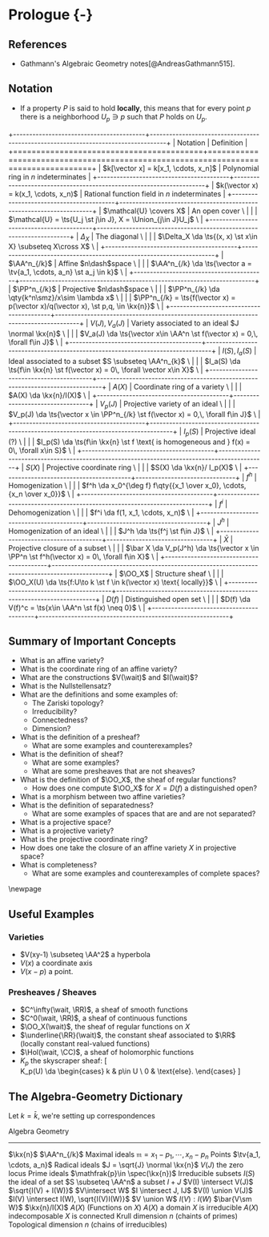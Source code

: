 # Prologue {-}

## References 

- Gathmann's Algebraic Geometry notes[@AndreasGathmann515].

## Notation

- If a property $P$ is said to hold **locally**, this means that for every point $p$ there is a neighborhood $U_p \ni p$ such that $P$ holds on $U_p$.

+-----------------------------------------+-----------------------------------------------------------------------------------+
| Notation                                | Definition                                                                        |
+=========================================+===================================================================================+
| $k[\vector x] = k[x_1, \cdots, x_n]$    | Polynomial ring in $n$ indeterminates                               |
+-----------------------------------------+---------------------------------------------------------------------+
| $k(\vector x) = k(x_1, \cdots, x_n)$    | Rational function field in $n$ indeterminates                       |
+-----------------------------------------+---------------------------------------------------------------------+
| $\mathcal{U} \covers X$                 | An open cover                                                     \ |
|                                         | $\mathcal{U} = \ts{U_j \st j\in J}, X = \Union_{j\in J}U_j$       \ |
+-----------------------------------------+---------------------------------------------------------------------+
| $\Delta_X$                              | The diagonal                                                      \ | 
|                                         | $\Delta_X \da \ts{(x, x) \st x\in X} \subseteq X\cross X$         \ |
+-----------------------------------------+---------------------------------------------------------------------+
| $\AA^n_{/k}$                            | Affine $n\dash$space                                                  \ |
|                                         | $\AA^n_{/k} \da \ts{\vector a = \tv{a_1, \cdots, a_n} \st a_j \in k}$ \ |
+-----------------------------------------+-------------------------------------------------------------------------+
| $\PP^n_{/k}$                            | Projective $n\dash$space                                                          \ |
|                                         | $\PP^n_{/k} \da \qty{k^n\smz}/x\sim \lambda x$                                    \ |
|                                         | $\PP^n_{/k} = \ts{f(\vector x) = p(\vector x)/q(\vector x), \st p,q, \in \kx{n}}$ \ |
+-----------------------------------------+-------------------------------------------------------------------------------------+
| $V(J), V_a(J)$                          | Variety associated to an ideal $J \normal \kx{n}$                           \ |
|                                         | $V_a(J) \da \ts{\vector x\in \AA^n \st f(\vector x) = 0,\, \forall f\in J}$ \ |
+-----------------------------------------+-------------------------------------------------------------------------------+
| $I(S), I_a(S)$                          | Ideal associated to a subset $S \subseteq \AA^n_{k}$                        \ | 
|                                         | $I_a(S) \da \ts{f\in \kx{n} \st f(\vector x) = 0\, \forall \vector x\in X}$ \ |
+-----------------------------------------+-------------------------------------------------------------------------------+
| $A(X)$                                  | Coordinate ring of a variety  \ | 
|                                         | $A(X) \da \kx{n}/I(X)$        \ |
+-----------------------------------------+---------------------------------+
| $V_p(J)$                                | Projective variety of an ideal                                                    \ |
|                                         | $V_p(J) \da \ts{\vector x \in \PP^n_{/k} \st f(\vector x) = 0,\, \forall f\in J}$ \ |
+-----------------------------------------+-------------------------------------------------------------------------------------+
| $I_p(S)$                                | Projective ideal (?)                                                                      \ |
|                                         | $I_p(S) \da \ts{f\in \kx{n} \st f \text{ is homogeneous and } f(x) = 0\, \forall x\in S}$ \ |
+-----------------------------------------+---------------------------------------------------------------------------------------------+
| $S(X)$                                  | Projective coordinate ring  \ |
|                                         | $S(X) \da \kx{n}/ I_p(X)$   \ |
+-----------------------------------------+-------------------------------+
| $f^h$                                   | Homogenization                                                          \ |
|                                         | $f^h \da x_0^{\deg f} f\qty{{x_1 \over x_0}, \cdots, {x_n \over x_0}}$  \ |
+-----------------------------------------+---------------------------------------------------------------------------+
| $f^i$                                   | Dehomogenization                  \ | 
|                                         | $f^i \da f(1, x_1, \cdots, x_n)$  \ |
+-----------------------------------------+-------------------------------------+
| $J^h$                                   | Homogenization of an ideal    \ |
|                                         | $J^h \da \ts{f^j \st f\in J}$ \ |
+-----------------------------------------+---------------------------------+
| $\bar X$                                | Projective closure of a subset                                                              \ |
|                                         | $\bar X \da V_p(J^h) \da \ts{\vector x \in \PP^n \st f^h(\vector x) = 0\, \forall f\in X}$  \ |
+-----------------------------------------+-----------------------------------------------------------------------------------------------+
| $\OO_X$                                 | Structure sheaf                                                     \ | 
|                                         | $\OO_X(U) \da \ts{f:U\to k \st f \in k(\vector x) \text{ locally}}$ \ |
+-----------------------------------------+-----------------------------------------------------------------------+
| $D(f)$                                  | Distinguished open set                                  \ |
|                                         | $D(f) \da V(f)^c = \ts{x\in \AA^n \st f(x) \neq 0}$     \ |
+-----------------------------------------+-----------------------------------------------------------+




## Summary of Important Concepts

- What is an affine variety?
- What is the coordinate ring of an affine variety?
- What are the constructions $V(\wait)$ and $I(\wait)$?
- What is the Nullstellensatz?
- What are the definitions and some examples of:
  - The Zariski topology?
  - Irreducibility?
  - Connectedness?
  - Dimension?
- What is the definition of a presheaf?
  - What are some examples and counterexamples?
- What is the definition of sheaf?
  - What are some examples?
  - What are some presheaves that are not sheaves?
- What is the definition of $\OO_X$, the sheaf of regular functions?
  - How does one compute $\OO_X$ for $X = D(f)$ a distinguished open?
- What is a morphism between two affine varieties?
- What is the definition of separatedness?
  - What are some examples of spaces that are and are not separated?
- What is a projective space?
- What is a projective variety?
- What is the projective coordinate ring?
- How does one take the closure of an affine variety $X$ in projective space?
- What is completeness?
  - What are some examples and counterexamples of complete spaces?



\newpage

## Useful Examples

### Varieties

- $V(xy-1) \subseteq \AA^2$ a hyperbola
- $V(x)$ a coordinate axis
- $V(x-p)$ a point.

### Presheaves / Sheaves

- $C^\infty(\wait, \RR)$, a sheaf of smooth functions
- $C^0(\wait, \RR)$, a sheaf of continuous functions
- $\OO_X(\wait)$, the sheaf of regular functions on $X$
- $\underline{\RR}(\wait)$, the constant sheaf associated to $\RR$ (locally constant real-valued functions)
- $\Hol(\wait, \CC)$, a sheaf of holomorphic functions
- $K_p$ the skyscraper sheaf:
\[  
K_p(U) \da 
\begin{cases}
k & p\in U \\
0 & \text{else}.
\end{cases}
\]



## The Algebra-Geometry Dictionary

Let $k=\bar k$, we're setting up correspondences


Algebra                                                         Geometry
-----------------------------------------------------------     ------------------------------
$\kx{n}$                                                        $\AA^n_{/k}$
Maximal ideals $\mathfrak{m}={x_1 - p_1, \cdots, x_n - p_n}$    Points $\tv{a_1, \cdots, a_n}$
Radical ideals $J = \sqrt{J} \normal \kx{n}$                    $V(J)$ the zero locus
Prime ideals $\mathfrak{p}\in \spec(\kx{n})$                    Irreducible subsets
$I(S)$ the ideal of a set                                       $S \subseteq \AA^n$ a subset
$I + J$                                                         $V(I) \intersect V(J)$
$\sqrt{I(V) + I(W)}$                                            $V\intersect W$
$I \intersect J, IJ$                                            $V(I) \union V(J)$
$I(V) \intersect I(W), \sqrt{I(V)I(W)}$                         $V \union W$
$I(V) : I(W)$                                                   $\bar{V\sm W}$
$\kx{n}/I(X)$                                                   $A(X)$ (Functions on $X$)
$A(X)$ a domain                                                 $X$ is irreducible
$A(X)$ indecomposable                                           $X$ is connected
Krull dimension $n$ (chaints of primes)                         Topological dimension $n$ (chains of irreducibles)


